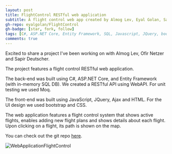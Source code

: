 ```yaml
---
layout: post
title: FlightControl RESTful web application
subtitle: A flight control web app created by Almog Lev, Eyal Golan, Sapir Deutscher and Ofir Netzer.
gh-repo: eyalgolan/FlightControl
gh-badge: [star, fork, follow]
tags: [C#, ASP.NET Core, Entity Framework, SQL, Javascript, JQuery, bootstrap, html, css]
comments: true
---
```


Excited to share a project I've been working on with Almog Lev, Ofir Netzer and Sapir Deutscher.

The project features a flight control RESTful web application.

The back-end was built using C#, ASP.NET Core, and Entity Framework (with in-memory SQL DB). We created a RESTful API using WebAPI. For unit testing we used Moq.

The front-end was built using JavaScript, JQuery, Ajax and HTML. For the UI design we used bootstrap and CSS.

The web application features a flight control system that shows active flights, enables adding new flight plans and shows details about each flight. Upon clicking on a flight, its path is shown on the map.

You can check out the git repo [here](https://github.com/eyalgolan/FlightControl).

![WebApplicationFlightControl](https://github.com/eyalgolan/eyalgolan.github.io/blob/master/img/WebApplicationFlightControl.jpg?raw=true)
